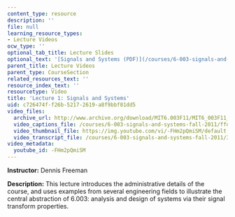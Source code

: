 ```yaml
---
content_type: resource
description: ''
file: null
learning_resource_types:
- Lecture Videos
ocw_type: ''
optional_tab_title: Lecture Slides
optional_text: '[Signals and Systems (PDF)](/courses/6-003-signals-and-systems-fall-2011/resources/mit6_003f11_lec01)'
parent_title: Lecture Videos
parent_type: CourseSection
related_resources_text: ''
resource_index_text: ''
resourcetype: Video
title: 'Lecture 1: Signals and Systems'
uid: c726474f-f26b-5217-2619-a8f9bbf81dd5
video_files:
  archive_url: http://www.archive.org/download/MIT6.003F11/MIT6_003F11_lec01_300k.mp4
  video_captions_file: /courses/6-003-signals-and-systems-fall-2011/ffd5c64a93b95e078aa2a1fb6afc56d1_-FHm2pQmiSM.vtt
  video_thumbnail_file: https://img.youtube.com/vi/-FHm2pQmiSM/default.jpg
  video_transcript_file: /courses/6-003-signals-and-systems-fall-2011/34f39bd3ed0c3fd1599261bbf550a706_-FHm2pQmiSM.pdf
video_metadata:
  youtube_id: -FHm2pQmiSM
---
```


**Instructor:** Dennis Freeman

**Description:** This lecture introduces the administrative details of the course, and uses examples from several engineering fields to illustrate the central abstraction of 6.003: analysis and design of systems via their signal transform properties.